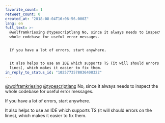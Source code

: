 ```yaml
---
favorite_count: 1
retweet_count: 0
created_at: "2018-08-04T16:06:56.000Z"
lang: en
full_text: >-
  @wolframkriesing @typescriptlang No, since it always needs to inspect the
  whole codebase for useful error messages.


  If you have a lot of errors, start anywhere. 


  It also helps to use an IDE which supports TS (it will should errors on the
  lines), which makes it easier to fix them.
in_reply_to_status_id: "1025773578036408322"
---
```


[@wolframkriesing](https://twitter.com/wolframkriesing)
[@typescriptlang](https://twitter.com/typescriptlang) No, since it always needs
to inspect the whole codebase for useful error messages.

If you have a lot of errors, start anywhere.

It also helps to use an IDE which supports TS (it will should errors on the
lines), which makes it easier to fix them.
